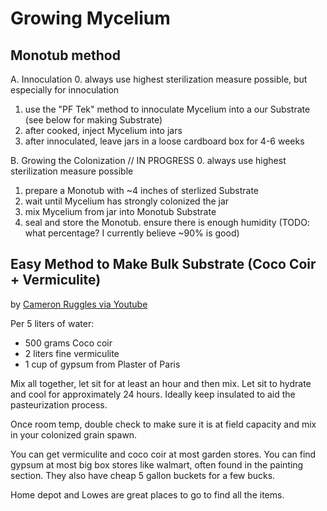 # Growing Mycelium

## Monotub method
A. Innoculation
0. always use highest sterilization measure possible, but especially for innoculation
1. use the "PF Tek" method to innoculate Mycelium into a our Substrate (see below for making Substrate)
2. after cooked, inject Mycelium into jars
3. after innoculated, leave jars in a loose cardboard box for 4-6 weeks

B. Growing the Colonization
// IN PROGRESS
0. always use highest sterilization measure possible
1. prepare a Monotub with ~4 inches of sterlized Substrate
2. wait until Mycelium has strongly colonized the jar
4. mix Mycelium from jar into Monotub Substrate
5. seal and store the Monotub. ensure there is enough humidity (TODO: what percentage? I currently believe ~90% is good)

## Easy Method to Make Bulk Substrate (Coco Coir + Vermiculite)

by [Cameron Ruggles via Youtube](https://www.youtube.com/watch?v=KwuTe43droY&t=290s)

Per 5 liters of water:
- 500 grams Coco coir
- 2 liters fine vermiculite 
- 1 cup of gypsum from Plaster of Paris 

Mix all together, let sit for at least an hour and then mix. Let sit to hydrate and cool for approximately 24 hours. Ideally keep insulated to aid the pasteurization process.

Once room temp, double check to make sure it is at field capacity and mix in your colonized grain spawn. 

You can get vermiculite and coco coir at most garden stores. You can find gypsum at most big box stores like walmart, often found in the painting section. They also have cheap 5 gallon buckets for a few bucks. 

Home depot and Lowes are great places to go to find all the items.

